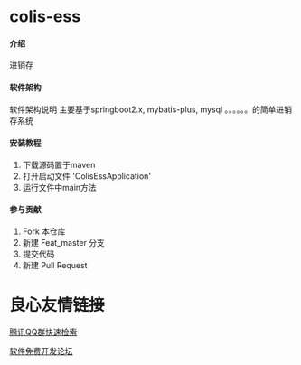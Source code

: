 # colis-ess

#### 介绍
进销存

#### 软件架构
软件架构说明
主要基于springboot2.x, mybatis-plus, mysql 。。。。。。的简单进销存系统

#### 安装教程

1.  下载源码置于maven
2.  打开启动文件 'ColisEssApplication'
3.  运行文件中main方法

#### 参与贡献

1.  Fork 本仓库
2.  新建 Feat_master 分支
3.  提交代码
4.  新建 Pull Request



 # 良心友情链接

[腾讯QQ群快速检索](http://u.720life.cn/s/8cf73f7c)

[软件免费开发论坛](http://u.720life.cn/s/bbb01dc0)